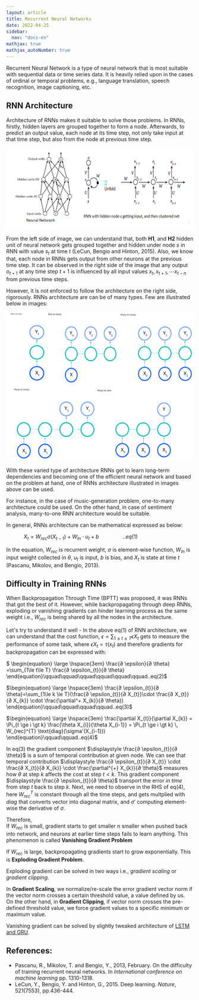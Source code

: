 ```yaml
---
layout: article
title: Recurrent Neural Networks
date: 2022-04-25
sidebar:
  nav: "docs-en"
mathjax: true
mathjax_autoNumber: true
---
```



Recurrent Neural Network is a type of neural network that is most suitable with sequential data or time series data. It is heavily relied upon in the cases of ordinal or temporal problems, e.g., language translation, speech recognition, image captioning, etc.

## RNN Architecture
Architecture of RNNs makes it suitable to solve those problems. In RNNs, firstly, hidden layers are grouped together to form a node. Afterwards, to predict an output value, each node at its time step, not only take input at that time step, but also from the node at previous time step.

![RNN Arch](/assets/img/RNN_arch.png)

From the left side of image, we can understand that, both __H1__, and __H2__ hidden unit of neural network gets grouped together and hidden under node $s$ in RNN with value $s_{t}$ at time $t$ (LeCun, Bengio and Hinton, 2015).
Also, we know that, each node in RNNs gets output from other neurons at the previous time step. It can be observed in the right side of the image that any output  $o_{t+1}$ at any time step $t+1$ is influenced by all input values $x_{t}, x_{t+1}, \cdots x_{t-n}$ from previous time steps. 

However, it is not enforced to follow the architecture on the right side, rigorously. RNNs architecture are can be of many types. Few are illustrated below in images:

<img src="/assets/img/rnn.png" alt="RNN Arch" width="600" height="400">

With these varied type of architecture RNNs get to learn long-term dependencies and becoming one of the efficient neural network and based on the problem at hand, one of RNNs architecture illustrated in images above can be used. 

For instance, in the case of music-generation problem, one-to-many architecture could be used. On the other hand, in case of sentiment analysis, many-to-one RNN architecture would be suitable.

In general, RNNs architecture can be mathematical expressed as below:

$\hspace{3em} X_{t} = W_{rec} σ  (X_{t - 1}) + W_{In} \cdot u_{t} + b\qquad\qquad..eq(1)$

In the equation, $W_{rec}$ is recurrent weight, $\sigma$ is element-wise function, $W_{In}$ is input weight collected in $\theta$, $u_{t}$ is input, $b$ is bias, and $X_{t}$ is state at time $t$ (Pascanu, Mikolov, and Bengio, 2013).

## Difficulty in Training RNNs

When Backpropagation Through Time (BPTT) was proposed, it was RNNs that got the best of it. However, while backpropagating through deep RNNs, exploding or vanishing gradients can hinder learning process as the same weight i.e., $W_{rec}$ is being shared by all the nodes in the architecture.

Let's try to understand it well - In the above eq(1) of RNN architecture, we can understand that the cost function, $\displaystyle \epsilon = \sum_{1\le t \le T} ϵ X_{t}$ gets to measure the performance of some task, where $ϵ X_{t} = τ (x_{t})$ and therefore gradients for backpropagation can be expressed with:

$
\begin{equation}
\large \hspace{3em} \frac{∂ \epsilon}{∂ \theta} =\sum_{1\le t\le T} \frac{∂ \epsilon_{t}}{∂ \theta}
\end{equation}\qquad\qquad\qquad\qquad\qquad\qquad..eq(2)$

$\begin{equation}
\large \hspace{3em} \frac{∂ \epsilon_{t}}{∂ \theta}=\sum_{1\le k \le T}(\frac{∂ \epsilon_{t}}{∂ X_{t}}\cdot \frac{∂ X_{t}}{∂ X_{k}} \cdot \frac{\partial^+ X_{k}}{∂ \theta})
\end{equation}\qquad\qquad\qquad\qquad..eq(3)$

$\begin{equation}
\large \hspace{3em} \frac{\partial X_{t}}{\partial X_{k}} = \Pi_{t \ge i \gt k} \frac{\theta X_{i}}{\theta X_{i-1}} = \Pi_{t \ge i \gt k} \, W_{rec}^{T} \text{diag}(\sigma'(X_{i-1}))
\end{equation}\qquad\qquad..eq(4)$

In eq(3) the gradient component $\displaystyle \frac{∂ \epsilon_{t}}{∂ \theta}$ is a sum of temporal contribution at given node. We can see that temporal contribution $\displaystyle \frac{∂ \epsilon_{t}}{∂ X_{t}} \cdot \frac{∂ X_{t}}{∂ X_{k}} \cdot \frac{\partial^{+} X_{k}}{∂ \theta}$ measures how $\theta$ at step $k$ affects the cost at step $t \lt k$. This gradient component $\displaystyle \frac{∂ \epsilon_{t}}{∂ \theta}$ transport the error _in time_ from step $t$ back to step $k$. Next, we need to observe in the RHS of eq(4), here $W_{rec}^{T}$ is constant through all the time steps, and gets multplied with $diag$ that converts vector into diagonal matrix, and $\sigma'$ computing element-wise the derivative of $\sigma$. 

Therefore,<br>
If  $W_{rec}$ is small, gradient starts to get smaller n smaller when pushed back into network, and neurons at earlier time steps fails to learn anything. This phenomenon is called __Vanishing Gradient Problem__

If  $W_{rec}$ is large, backpropagating gradients start to grow exponentially. This is __Exploding Gradient Problem__.
    
Exploding gradient can be solved in two ways i.e., _gradient scaling_ or _gradient clipping_.

In __Gradient Scaling__, we normalize/re-scale the error gradient vector norm if the vector norm crosses a certain threshold value, a value defined by us. On the other hand, in __Gradient Clipping__, if vector norm crosses the pre-defined threshold value, we force gradient values to a specific minimum or maximum value.

Vanishing gradient can be solved by slightly tweaked architecture of <a href="lstm.html">LSTM and GRU</a>.

## References: 

- Pascanu, R., Mikolov, T. and Bengio, Y., 2013, February. On the difficulty of training recurrent neural networks. In _International conference on machine learning_ pp. 1310-1318.
- LeCun, Y., Bengio, Y. and Hinton, G., 2015. Deep learning. _Nature_, 521(7553), pp.436-444.